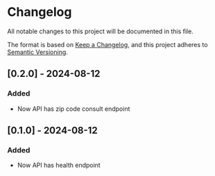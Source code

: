 # Changelog

All notable changes to this project will be documented in this file.

The format is based on [Keep a Changelog](https://keepachangelog.com/en/1.1.0/),
and this project adheres to [Semantic Versioning](https://semver.org/spec/v2.0.0.html).

## [0.2.0] - 2024-08-12

### Added

- Now API has zip code consult endpoint

## [0.1.0] - 2024-08-12

### Added

- Now API has health endpoint
